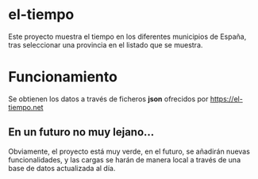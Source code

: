 # el-tiempo
Este proyecto muestra el tiempo en los diferentes municipios de España, tras seleccionar una provincia en el listado que se muestra.

# Funcionamiento
Se obtienen los datos a través de ficheros **json** ofrecidos por https://el-tiempo.net

## En un futuro no muy lejano...
Obviamente, el proyecto está muy verde, en el futuro, se añadirán nuevas funcionalidades, y las cargas se harán de manera local a través de una base de datos actualizada al día. 
